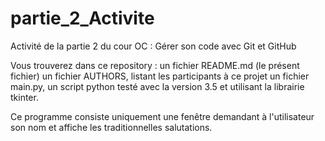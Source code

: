 # partie_2_Activite
Activité de la partie 2 du cour OC : Gérer son code avec Git et GitHub

Vous trouverez dans ce repository :
	un fichier README.md (le présent fichier)
	un fichier AUTHORS, listant les participants à ce projet
	un fichier main.py, un script python testé avec la version 3.5 et utilisant
la librairie tkinter.

Ce programme consiste uniquement une fenêtre demandant à l'utilisateur son nom et 
affiche les traditionnelles salutations.
